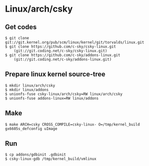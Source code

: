 # Linux/arch/csky

## Get codes

	$ git clone git://git.kernel.org/pub/scm/linux/kernel/git/torvalds/linux.git
	$ git clone https://github.com/c-sky/csky-linux.git
		(git://git.coding.net/c-sky/csky-linux.git)
	$ git clone https://github.com/c-sky/addons-linux.git
		(git://git.coding.net/c-sky/addons-linux.git)

## Prepare linux kernel source-tree
	$ mkdir linux/arch/csky
	$ mkdir linux/addons
	$ unionfs-fuse csky-linux/arch/csky=RW linux/arch/csky
	$ unionfs-fuse addons-linux=RW linux/addons

## Make
	$ make ARCH=csky CROSS_COMPILE=csky-linux- O=/tmp/kernel_build gx6605s_defconfig uImage

## Run
	$ cp addons/gdbinit .gdbinit
	$ csky-linux-gdb /tmp/kernel_build/vmlinux

